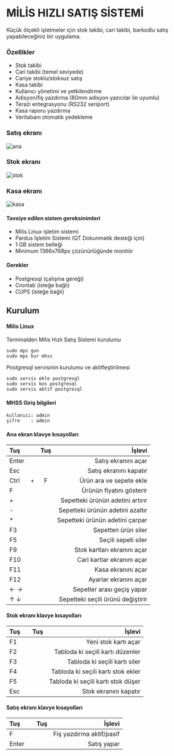 # MİLİS HIZLI SATIŞ SİSTEMİ

Küçük ölçekli işletmeler için stok takibi, cari takibi, barkodlu satış yapabileceğiniz bir uygulama.

### Özellikler

* Stok takibi
* Cari takibi (temel seviyede)
* Cariye stoklu/stoksuz satış
* Kasa takibi
* Kullanıcı yönetimi ve yetkilendirme
* Adisyon/fiş yazdırma (80mm adisyon yazıcılar ile uyumlu)
* Terazi entegrasyonu (RS232 seriport)
* Kasa raporu yazdırma
* Veritabanı otomatik yedekleme

### Satış ekranı

![ana](https://mls.akdeniz.edu.tr/git/mamoo/mhss/raw/branch/master/screenshots/mhss-ana-ekran.png)

### Stok ekranı

![stok](https://mls.akdeniz.edu.tr/git/mamoo/mhss/raw/branch/master/screenshots/mhss-stok.png)

### Kasa ekranı

![kasa](https://mls.akdeniz.edu.tr/git/mamoo/mhss/raw/branch/master/screenshots/mhss-kasa.png)

#### Tavsiye edilen sistem gereksinimleri
* Milis Linux işletim sistemi
* Pardus İşletim Sistemi (QT Dokunmatik desteği için)
* 1 GB sistem belleği
* Minimum 1366x768px çözünürlüğünde monitör

#### Gerekler
* Postgresql (çalışma gereği)
* Crontab (isteğe bağlı)
* CUPS (isteğe bağlı)

## Kurulum
#### Milis Linux

Terminalden Milis Hızlı Satış Sistemi kurulumu
```
sudo mps gun
sudo mps kur mhss
```

Postgresql servisinin kurulumu ve aktifleştirilmesi
```
sudo servis ekle postgresql
sudo servis kos postgresql
sudo servis aktif postgresql
```

#### MHSS Giriş bilgileri
```
kullanıcı: admin
şifre    : admin
```

#### Ana ekran klavye kısayolları

| Tuş   |     | Tuş    | İşlevi                            |
| :---  | :-: | :----: | ---:                              |
| Enter |     |        | Satış ekranını açar               |
| Esc   |     |        | Satış ekranını kapatır            |
| Ctrl  | +   | F      | Ürün ara ve sepete ekle           |
| F     |     |        | Ürünün fiyatını gösterir          |
| +     |     |        | Sepetteki ürünün adetini artırır  |
| -     |     |        | Sepetteki ürünün adetini azaltır  |
| *     |     |        | Sepetteki ürünün adetini çarpar   |
| F3    |     |        | Sepetten ürün siler               |
| F5    |     |        | Seçili sepeti siler               |
| F9    |     |        | Stok kartları ekranını açar       |
| F10   |     |        | Cari kartlar ekranını açar        |
| F11   |     |        | Kasa ekranını açar                |
| F12   |     |        | Ayarlar ekranını açar             |
| ← →   |     |        | Sepetler arası geçiş yapar        |
| ↑ ↓   |     |        | Sepetteki seçili ürünü değiştirir |

#### Stok ekranı klavye kısayolları

| Tuş   |     | Tuş    | İşlevi                            |
| :---  | :-: | :----: | ---:                              |
| F1    |     |        | Yeni stok kartı açar              |
| F2    |     |        | Tabloda ki seçili kartı düzenler  |
| F3    |     |        | Tabloda ki seçili kartı siler     |
| F4    |     |        | Tabloda ki seçili kartı stok ekler|
| F5    |     |        | Tabloda ki seçili kartı stok düşer|
| Esc   |     |        | Stok ekranını kapatır             |

#### Satış ekranı klavye kısayolları

| Tuş   |     | Tuş    | İşlevi                            |
| :---  | :-: | :----: | ---:                              |
| F     |     |        | Fiş yazdırma aktif/pasif          |
| Enter |     |        | Satış yapar                       |
